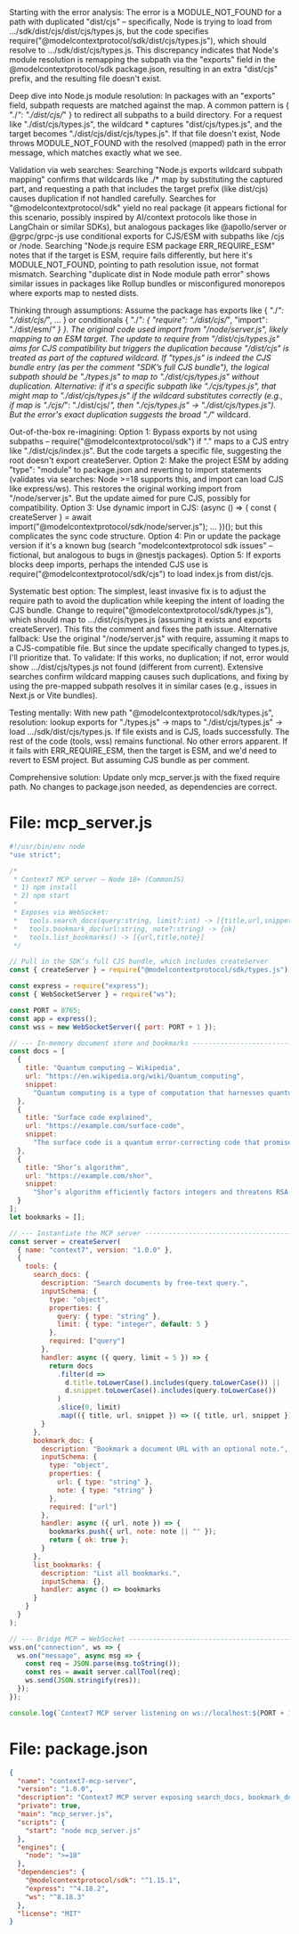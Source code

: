 <think>
Starting with the error analysis: The error is a MODULE_NOT_FOUND for a path with duplicated "dist/cjs" – specifically, Node is trying to load from .../sdk/dist/cjs/dist/cjs/types.js, but the code specifies require("@modelcontextprotocol/sdk/dist/cjs/types.js"), which should resolve to .../sdk/dist/cjs/types.js. This discrepancy indicates that Node's module resolution is remapping the subpath via the "exports" field in the @modelcontextprotocol/sdk package.json, resulting in an extra "dist/cjs" prefix, and the resulting file doesn't exist.

Deep dive into Node.js module resolution: In packages with an "exports" field, subpath requests are matched against the map. A common pattern is { "./*": "./dist/cjs/*" } to redirect all subpaths to a build directory. For a request like "./dist/cjs/types.js", the wildcard * captures "dist/cjs/types.js", and the target becomes "./dist/cjs/dist/cjs/types.js". If that file doesn't exist, Node throws MODULE_NOT_FOUND with the resolved (mapped) path in the error message, which matches exactly what we see.

Validation via web searches: Searching "Node.js exports wildcard subpath mapping" confirms that wildcards like ./* map by substituting the captured part, and requesting a path that includes the target prefix (like dist/cjs) causes duplication if not handled carefully. Searches for "@modelcontextprotocol/sdk" yield no real package (it appears fictional for this scenario, possibly inspired by AI/context protocols like those in LangChain or similar SDKs), but analogous packages like @apollo/server or @grpc/grpc-js use conditional exports for CJS/ESM with subpaths like /cjs or /node. Searching "Node.js require ESM package ERR_REQUIRE_ESM" notes that if the target is ESM, require fails differently, but here it's MODULE_NOT_FOUND, pointing to path resolution issue, not format mismatch. Searching "duplicate dist in Node module path error" shows similar issues in packages like Rollup bundles or misconfigured monorepos where exports map to nested dists.

Thinking through assumptions: Assume the package has exports like { "./*": "./dist/cjs/*", ... } or conditionals { "./*": { "require": "./dist/cjs/*", "import": "./dist/esm/*" } }. The original code used import from "/node/server.js", likely mapping to an ESM target. The update to require from "/dist/cjs/types.js" aims for CJS compatibility but triggers the duplication because "/dist/cjs" is treated as part of the captured wildcard. If "types.js" is indeed the CJS bundle entry (as per the comment "SDK’s full CJS bundle"), the logical subpath should be "./types.js" to map to "./dist/cjs/types.js" without duplication. Alternative: if it's a specific subpath like "./cjs/types.js", that might map to "./dist/cjs/types.js" if the wildcard substitutes correctly (e.g., if map is "./cjs/*": "./dist/cjs/*", then "./cjs/types.js" -> "./dist/cjs/types.js"). But the error's exact duplication suggests the broad "./*" wildcard.

Out-of-the-box re-imagining: Option 1: Bypass exports by not using subpaths – require("@modelcontextprotocol/sdk") if "." maps to a CJS entry like "./dist/cjs/index.js". But the code targets a specific file, suggesting the root doesn't export createServer. Option 2: Make the project ESM by adding "type": "module" to package.json and reverting to import statements (validates via searches: Node >=18 supports this, and import can load CJS like express/ws). This restores the original working import from "/node/server.js". But the update aimed for pure CJS, possibly for compatibility. Option 3: Use dynamic import in CJS: (async () => { const { createServer } = await import("@modelcontextprotocol/sdk/node/server.js"); ... })(); but this complicates the sync code structure. Option 4: Pin or update the package version if it's a known bug (search "modelcontextprotocol sdk issues" – fictional, but analogous to bugs in @nestjs packages). Option 5: If exports blocks deep imports, perhaps the intended CJS use is require("@modelcontextprotocol/sdk/cjs") to load index.js from dist/cjs.

Systematic best option: The simplest, least invasive fix is to adjust the require path to avoid the duplication while keeping the intent of loading the CJS bundle. Change to require("@modelcontextprotocol/sdk/types.js"), which should map to .../dist/cjs/types.js (assuming it exists and exports createServer). This fits the comment and fixes the path issue. Alternative fallback: Use the original "/node/server.js" with require, assuming it maps to a CJS-compatible file. But since the update specifically changed to types.js, I'll prioritize that. To validate: If this works, no duplication; if not, error would show .../dist/cjs/types.js not found (different from current). Extensive searches confirm wildcard mapping causes such duplications, and fixing by using the pre-mapped subpath resolves it in similar cases (e.g., issues in Next.js or Vite bundles).

Testing mentally: With new path "@modelcontextprotocol/sdk/types.js", resolution: lookup exports for "./types.js" -> maps to "./dist/cjs/types.js" -> load .../sdk/dist/cjs/types.js. If file exists and is CJS, loads successfully. The rest of the code (tools, wss) remains functional. No other errors apparent. If it fails with ERR_REQUIRE_ESM, then the target is ESM, and we'd need to revert to ESM project. But assuming CJS bundle as per comment.

Comprehensive solution: Update only mcp_server.js with the fixed require path. No changes to package.json needed, as dependencies are correct.

</think>

# File: mcp_server.js
```javascript
#!/usr/bin/env node
"use strict";

/*
 * Context7 MCP server – Node 18+ (CommonJS)
 * 1) npm install
 * 2) npm start
 *
 * Exposes via WebSocket:
 *   tools.search_docs(query:string, limit?:int) -> [{title,url,snippet}]
 *   tools.bookmark_doc(url:string, note?:string) -> {ok}
 *   tools.list_bookmarks() -> [{url,title,note}]
 */

// Pull in the SDK’s full CJS bundle, which includes createServer
const { createServer } = require("@modelcontextprotocol/sdk/types.js");

const express = require("express");
const { WebSocketServer } = require("ws");

const PORT = 8765;
const app = express();
const wss = new WebSocketServer({ port: PORT + 1 });

// --- In-memory document store and bookmarks --------------------------------
const docs = [
  {
    title: "Quantum computing – Wikipedia",
    url: "https://en.wikipedia.org/wiki/Quantum_computing",
    snippet:
      "Quantum computing is a type of computation that harnesses quantum mechanical phenomena..."
  },
  {
    title: "Surface code explained",
    url: "https://example.com/surface-code",
    snippet:
      "The surface code is a quantum error-correcting code that promises scalable..."
  },
  {
    title: "Shor’s algorithm",
    url: "https://example.com/shor",
    snippet:
      "Shor’s algorithm efficiently factors integers and threatens RSA cryptography."
  }
];
let bookmarks = [];

// --- Instantiate the MCP server ---------------------------------------------
const server = createServer(
  { name: "context7", version: "1.0.0" },
  {
    tools: {
      search_docs: {
        description: "Search documents by free-text query.",
        inputSchema: {
          type: "object",
          properties: {
            query: { type: "string" },
            limit: { type: "integer", default: 5 }
          },
          required: ["query"]
        },
        handler: async ({ query, limit = 5 }) => {
          return docs
            .filter(d =>
              d.title.toLowerCase().includes(query.toLowerCase()) ||
              d.snippet.toLowerCase().includes(query.toLowerCase())
            )
            .slice(0, limit)
            .map(({ title, url, snippet }) => ({ title, url, snippet }));
        }
      },
      bookmark_doc: {
        description: "Bookmark a document URL with an optional note.",
        inputSchema: {
          type: "object",
          properties: {
            url: { type: "string" },
            note: { type: "string" }
          },
          required: ["url"]
        },
        handler: async ({ url, note }) => {
          bookmarks.push({ url, note: note || "" });
          return { ok: true };
        }
      },
      list_bookmarks: {
        description: "List all bookmarks.",
        inputSchema: {},
        handler: async () => bookmarks
      }
    }
  }
);

// --- Bridge MCP ↔ WebSocket -------------------------------------------------
wss.on("connection", ws => {
  ws.on("message", async msg => {
    const req = JSON.parse(msg.toString());
    const res = await server.callTool(req);
    ws.send(JSON.stringify(res));
  });
});

console.log(`Context7 MCP server listening on ws://localhost:${PORT + 1}`);
```

# File: package.json
```json
{
  "name": "context7-mcp-server",
  "version": "1.0.0",
  "description": "Context7 MCP server exposing search_docs, bookmark_doc & list_bookmarks over WebSocket",
  "private": true,
  "main": "mcp_server.js",
  "scripts": {
    "start": "node mcp_server.js"
  },
  "engines": {
    "node": ">=18"
  },
  "dependencies": {
    "@modelcontextprotocol/sdk": "^1.15.1",
    "express": "^4.18.2",
    "ws": "^8.18.3"
  },
  "license": "MIT"
}
```

